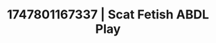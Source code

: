 ---
categories:
- Tradwife
- Nerdy seduction
- Face sitting
- Body worship
- Caressing curves
image: /assets/images/1747801167337.jpg
layout: post
seo:
  description: Featured content with artistic Scat Fetish, ABDL Play. HD images available.
  keywords: Scat Fetish, ABDL Play
  og_image: /assets/images/1747801167337.jpg
  schema_type: VisualArtwork
tags:
- ABDL Play
- '#1747801167337'
- Scat Fetish
title: 1747801167337 | Scat Fetish ABDL Play
---